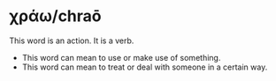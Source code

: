 # χράω/chraō
This word is an action. It is a verb.

* This word can mean to use or make use of something. 
* This word can mean to treat or deal with someone in a certain way. 
